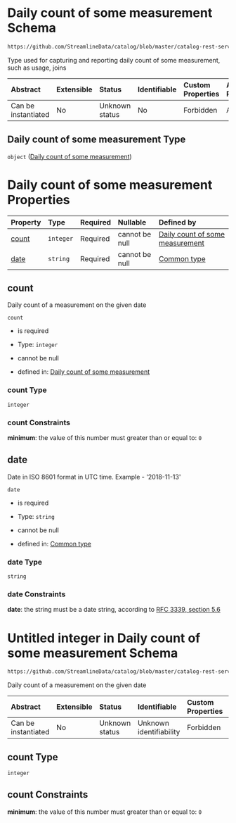 # Daily count of some measurement Schema

```txt
https://github.com/StreamlineData/catalog/blob/master/catalog-rest-service/src/main/resources/json/schema/type/dailyCount.json
```

Type used for capturing and reporting daily count of some measurement, such as usage, joins

| Abstract            | Extensible | Status         | Identifiable | Custom Properties | Additional Properties | Access Restrictions | Defined In                                                               |
| :------------------ | :--------- | :------------- | :----------- | :---------------- | :-------------------- | :------------------ | :----------------------------------------------------------------------- |
| Can be instantiated | No         | Unknown status | No           | Forbidden         | Allowed               | none                | [dailyCount.json](https://github.com/StreamlineData/catalog/blob/master/catalog-rest-service/src/main/resources/json/schema/type/dailyCount.json "open original schema") |

## Daily count of some measurement Type

`object` ([Daily count of some measurement](dailycount.md))

# Daily count of some measurement Properties

| Property        | Type      | Required | Nullable       | Defined by                                                                                                                                                                                                           |
| :-------------- | :-------- | :------- | :------------- | :------------------------------------------------------------------------------------------------------------------------------------------------------------------------------------------------------------------- |
| [count](#count) | `integer` | Required | cannot be null | [Daily count of some measurement](#dailycount-properties-count "https://github.com/StreamlineData/catalog/blob/master/catalog-rest-service/src/main/resources/json/schema/type/dailyCount.json#/properties/count") |
| [date](#date)   | `string`  | Required | cannot be null | [Common type](../Types/common.md#common-definitions-date)      |

## count

Daily count of a measurement on the given date

`count`

*   is required

*   Type: `integer`

*   cannot be null

*   defined in: [Daily count of some measurement](#dailycount-properties-count "https://github.com/StreamlineData/catalog/blob/master/catalog-rest-service/src/main/resources/json/schema/type/dailyCount.json#/properties/count")

### count Type

`integer`

### count Constraints

**minimum**: the value of this number must greater than or equal to: `0`

## date

Date in ISO 8601 format in UTC time. Example - '2018-11-13'

`date`

*   is required

*   Type: `string`

*   cannot be null

*   defined in: [Common type](../Types/common.md#common-definitions-date)

### date Type

`string`

### date Constraints

**date**: the string must be a date string, according to [RFC 3339, section 5.6](https://tools.ietf.org/html/rfc3339 "check the specification")
# Untitled integer in Daily count of some measurement Schema

```txt
https://github.com/StreamlineData/catalog/blob/master/catalog-rest-service/src/main/resources/json/schema/type/dailyCount.json#/properties/count
```

Daily count of a measurement on the given date

| Abstract            | Extensible | Status         | Identifiable            | Custom Properties | Additional Properties | Access Restrictions | Defined In                                                                |
| :------------------ | :--------- | :------------- | :---------------------- | :---------------- | :-------------------- | :------------------ | :------------------------------------------------------------------------ |
| Can be instantiated | No         | Unknown status | Unknown identifiability | Forbidden         | Allowed               | none                | [dailyCount.json*](https://github.com/StreamlineData/catalog/blob/master/catalog-rest-service/src/main/resources/json/schema/type/dailyCount.json "open original schema") |

## count Type

`integer`

## count Constraints

**minimum**: the value of this number must greater than or equal to: `0`
